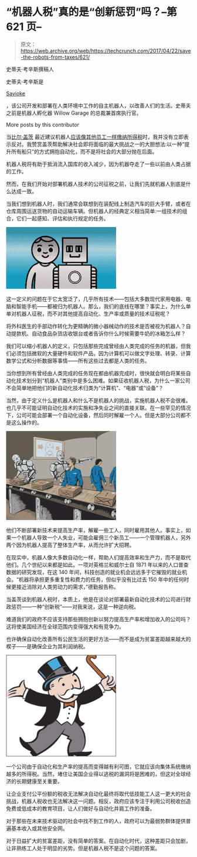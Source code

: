 # “机器人税”真的是“创新惩罚”吗？–第 621 页–

> 原文：<https://web.archive.org/web/https://techcrunch.com/2017/04/22/save-the-robots-from-taxes/621/>

史蒂夫·考辛斯撰稿人

史蒂夫·考辛斯是

[Savioke](https://web.archive.org/web/20190901170940/http://www.savioke.com/)

，该公司开发和部署在人类环境中工作的自主机器人，以改善人们的生活。史蒂夫之前是机器人孵化器 Willow Garage 的总裁兼首席执行官。

More posts by this contributor

当[比尔·盖茨](https://web.archive.org/web/20190901170940/https://crunchbase.com/person/bill-gates) 最近建议机器人[应该像其他员工一样缴纳所得税](https://web.archive.org/web/20190901170940/http://www.businessinsider.com/bill-gates-robot-tax-brighter-future-2017-3)时，我并没有立即表示反对。我赞赏盖茨帮助解决社会即将面临的最大挑战之一的大胆想法:以一种“提升所有船只”的方式拥抱自动化，而不是将社会的大部分抛在后面。

机器人税将有助于抵消流入国库的收入减少，因为机器夺走了一些以前由人类占据的工作。

然而，在我们开始对部署机器人技术的公司征税之前，让我们先就机器人到底是什么达成一致。

当我们想到机器人时，我们通常会联想到在装配线上制造汽车的巨大手臂，或者在仓库周围运送货物的自动运输车辆。但机器人的经典定义相当简单:一组技术的组合，它们一起感知、评估和执行规定的任务。

![](img/a5802acb7ff9ef8548b795666028089f.png)

这一定义的问题在于它太宽泛了，几乎所有技术——包括大多数现代家用电器、电脑和智能手机——都被归为机器人。那么，我们的底线在哪里？事实上，为什么单单对机器人征税，而不对其他提高自动化、生产率或质量的技术征税呢？

将外科医生的手部动作转化为更精确的微小器械动作的技术是否被视为机器人？自动提款机、自动食品杂货店收银台或者告诉你什么时候需要牛奶的冰箱怎么样？

我们可以缩小机器人的定义，只包括那些完成曾经由人类完成的任务的机器，但我们必须包括微软的大量硬件和软件产品，因为计算机可以做文字处理、转录、计算数学公式和分析数据等事情——所有这些过去都是人类的任务。

当你想到所有曾经由人类完成的任务现在都由机器完成时，很快就会明白将某些自动化技术划分到“机器人”类别中是多么困难。如果征收机器人税，为什么一家公司不会简单地把他们的新自动化技术归类为“计算机”、“电器”或“设备”？

当然，由于定义什么是机器人和什么不是机器人的挑战，实施机器人税不会很难。也几乎不可能证明自动化技术的实施和净失业之间的直接关联。在一些罕见的情况下，公司可能会部署一个自动化设备，然后同时解雇一个人。但是大部分公司都不是这么操作的。

![](img/d2a4516f60516a2380e64ae51c57b58f.png)

他们不断部署新技术来提高生产率，解雇一些工人，同时雇用其他人。事实上，如果一个机器人导致一个人失业，可能会雇佣三个新员工——一个管理机器人，另外两个因为机器人提高了整体生产率，从而允许扩大招聘。

在现实中，机器人像大多数自动化一样，帮助人们提高效率和生产力，而不是取代他们。几个世纪以来都是如此。一项对英格兰和威尔士自 1871 年以来的人口普查数据的研究发现，在这 140 年间，科技创造的就业机会远远多于它摧毁的就业机会。“机器将承担更多重复性和费力的任务，但似乎没有比过去 150 年中的任何时候更接近消除对人类劳动力的需求，”德勤报告称。

当盖茨谈到机器人税时，本质上，他是在谈论对部署最新自动化技术的公司进行财政惩罚——一种“创新税”——对我来说，这是一种逆向税。

难道我们的政府不应该支持那些拥抱创新以努力提高生产率和增加收入的公司吗？这将使美国经济在全球范围内变得强大和有竞争力。

也许确保自动化改善所有公民生活的更好方法——而不是成为贫富差距越来越大的楔子——是确保企业为其利润纳税。

![](img/7f75bdde2a1f4d24dbcc5b99aa42809a.png)

一个公司由于自动化和生产率的提高而变得越有利可图，它就应该向集体系统缴纳越多的所得税。当然，堵住让美国企业得以逃税的漏洞将是困难的，但这对全球经济的长期健康至关重要。

让企业支付公平份额的税收无法解决自动化最终将取代低技能工人这一更大的社会挑战，机器人税收也无法解决这一问题。相反，政府应该专注于利用公司税收创造免费或低成本的教育项目，让人们做好与自动化并肩工作的准备。

对于那些在未来技术驱动的社会中找不到工作的人，政府可以为最弱势群体提供普遍基本收入或其他安全网。

对于日益扩大的贫富差距，没有简单的答案。在自动化时代，这种差距只会加剧，让非熟练工人处于明显的劣势。但是机器人税不是这个问题的答案。